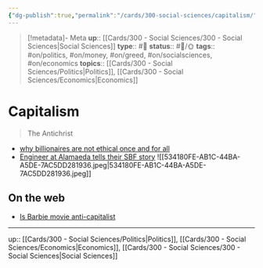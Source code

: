 ```yaml
---
{"dg-publish":true,"permalink":"/cards/300-social-sciences/capitalism/","title":"Capitalism"}
---
```


> [!metadata]- Meta
> **up**:: [[Cards/300 - Social Sciences/300 - Social Sciences\|Social Sciences]]
> **type**:: #📝 
> **status**:: #📝/🌞
> **tags**::  #on/politics, #on/money, #on/greed, #on/socialsciences, #on/economics 
> **topics**:: [[Cards/300 - Social Sciences/Politics\|Politics]], [[Cards/300 - Social Sciences/Economics\|Economics]]


# Capitalism

> The Antichrist

- [why billionaires are not ethical once and for all](https://twitter.com/joshuaphilll/status/1680759532559949825?s=61&t=gyRX2W0x81b80X8f34EMoQ)
- [Engineer at Alamaeda tells their SBF story](https://twitter.com/aditya_baradwaj/status/1694355617576898838?s=46&t=ltXPd0UXMbjM40a6oiE7aQ)
![[534180FE-AB1C-44BA-A5DE-7AC5DD281936.jpeg\|534180FE-AB1C-44BA-A5DE-7AC5DD281936.jpeg]]

## On the web
- [Is Barbie movie anti-capitalist](https://www.reddit.com/r/movies/comments/13bp9lm/why_do_people_think_barbie_is_going_to/jjc5bb2/?utm_source=share&utm_medium=ios_app&utm_name=ioscss&utm_content=1&utm_term=1&context=3)

---
up:: [[Cards/300 - Social Sciences/Politics\|Politics]], [[Cards/300 - Social Sciences/Economics\|Economics]], [[Cards/300 - Social Sciences/300 - Social Sciences\|Social Sciences]]

